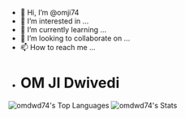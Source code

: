 - 👋 Hi, I’m @omji74
- 👀 I’m interested in ...
- 🌱 I’m currently learning ...
- 💞️ I’m looking to collaborate on ...
- 📫 How to reach me ...
- <h1>OM JI Dwivedi</h1>
                            
![omdwd74's Top Languages](https://github-readme-stats.vercel.app/api/top-langs/?username=omji74&theme=prussian&show_icons=true&hide_border=false&layout=compact)
![omdwd74's Stats](https://github-readme-stats.vercel.app/api?username=omji&theme=prussian&show_icons=true&hide_border=false&count_private=true)

<!---
omdwd74/omdwd74 is a ✨ special ✨ repository because its `README.md` (this file) appears on your GitHub profile.
You can click the Preview link to take a look at your changes.
--->
